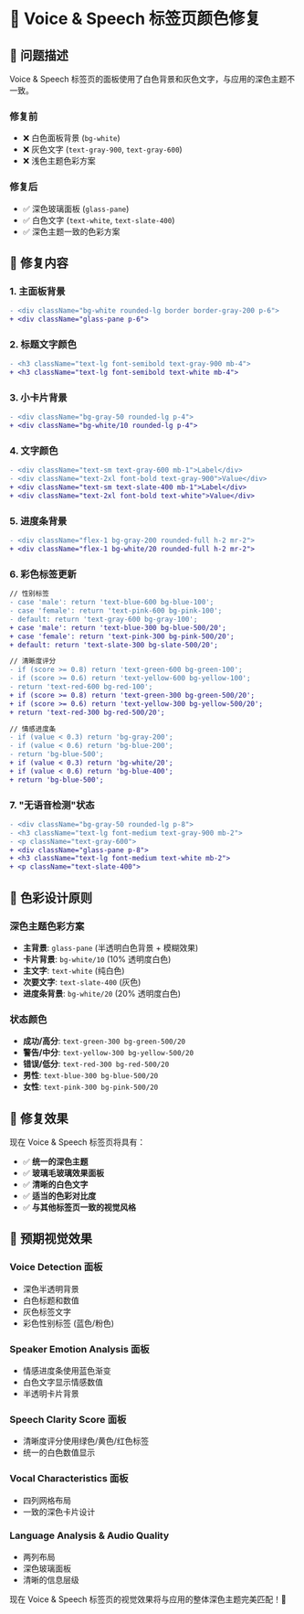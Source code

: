 # 🎨 Voice & Speech 标签页颜色修复

## 🐛 问题描述

Voice & Speech 标签页的面板使用了白色背景和灰色文字，与应用的深色主题不一致。

### 修复前

- ❌ 白色面板背景 (`bg-white`)
- ❌ 灰色文字 (`text-gray-900`, `text-gray-600`)
- ❌ 浅色主题色彩方案

### 修复后

- ✅ 深色玻璃面板 (`glass-pane`)
- ✅ 白色文字 (`text-white`, `text-slate-400`)
- ✅ 深色主题一致的色彩方案

## 🔧 修复内容

### 1. **主面板背景**

```diff
- <div className="bg-white rounded-lg border border-gray-200 p-6">
+ <div className="glass-pane p-6">
```

### 2. **标题文字颜色**

```diff
- <h3 className="text-lg font-semibold text-gray-900 mb-4">
+ <h3 className="text-lg font-semibold text-white mb-4">
```

### 3. **小卡片背景**

```diff
- <div className="bg-gray-50 rounded-lg p-4">
+ <div className="bg-white/10 rounded-lg p-4">
```

### 4. **文字颜色**

```diff
- <div className="text-sm text-gray-600 mb-1">Label</div>
- <div className="text-2xl font-bold text-gray-900">Value</div>
+ <div className="text-sm text-slate-400 mb-1">Label</div>
+ <div className="text-2xl font-bold text-white">Value</div>
```

### 5. **进度条背景**

```diff
- <div className="flex-1 bg-gray-200 rounded-full h-2 mr-2">
+ <div className="flex-1 bg-white/20 rounded-full h-2 mr-2">
```

### 6. **彩色标签更新**

```diff
// 性别标签
- case 'male': return 'text-blue-600 bg-blue-100';
- case 'female': return 'text-pink-600 bg-pink-100';
- default: return 'text-gray-600 bg-gray-100';
+ case 'male': return 'text-blue-300 bg-blue-500/20';
+ case 'female': return 'text-pink-300 bg-pink-500/20';
+ default: return 'text-slate-300 bg-slate-500/20';

// 清晰度评分
- if (score >= 0.8) return 'text-green-600 bg-green-100';
- if (score >= 0.6) return 'text-yellow-600 bg-yellow-100';
- return 'text-red-600 bg-red-100';
+ if (score >= 0.8) return 'text-green-300 bg-green-500/20';
+ if (score >= 0.6) return 'text-yellow-300 bg-yellow-500/20';
+ return 'text-red-300 bg-red-500/20';

// 情感进度条
- if (value < 0.3) return 'bg-gray-200';
- if (value < 0.6) return 'bg-blue-200';
- return 'bg-blue-500';
+ if (value < 0.3) return 'bg-white/20';
+ if (value < 0.6) return 'bg-blue-400';
+ return 'bg-blue-500';
```

### 7. **"无语音检测"状态**

```diff
- <div className="bg-gray-50 rounded-lg p-8">
- <h3 className="text-lg font-medium text-gray-900 mb-2">
- <p className="text-gray-600">
+ <div className="glass-pane p-8">
+ <h3 className="text-lg font-medium text-white mb-2">
+ <p className="text-slate-400">
```

## 🎨 色彩设计原则

### **深色主题色彩方案**

- **主背景**: `glass-pane` (半透明白色背景 + 模糊效果)
- **卡片背景**: `bg-white/10` (10% 透明度白色)
- **主文字**: `text-white` (纯白色)
- **次要文字**: `text-slate-400` (灰色)
- **进度条背景**: `bg-white/20` (20% 透明度白色)

### **状态颜色**

- **成功/高分**: `text-green-300 bg-green-500/20`
- **警告/中分**: `text-yellow-300 bg-yellow-500/20`
- **错误/低分**: `text-red-300 bg-red-500/20`
- **男性**: `text-blue-300 bg-blue-500/20`
- **女性**: `text-pink-300 bg-pink-500/20`

## 🎯 修复效果

现在 Voice & Speech 标签页将具有：

- ✅ **统一的深色主题**
- ✅ **玻璃毛玻璃效果面板**
- ✅ **清晰的白色文字**
- ✅ **适当的色彩对比度**
- ✅ **与其他标签页一致的视觉风格**

## 📱 预期视觉效果

### Voice Detection 面板

- 深色半透明背景
- 白色标题和数值
- 灰色标签文字
- 彩色性别标签 (蓝色/粉色)

### Speaker Emotion Analysis 面板

- 情感进度条使用蓝色渐变
- 白色文字显示情感数值
- 半透明卡片背景

### Speech Clarity Score 面板

- 清晰度评分使用绿色/黄色/红色标签
- 统一的白色数值显示

### Vocal Characteristics 面板

- 四列网格布局
- 一致的深色卡片设计

### Language Analysis & Audio Quality

- 两列布局
- 深色玻璃面板
- 清晰的信息层级

现在 Voice & Speech 标签页的视觉效果将与应用的整体深色主题完美匹配！🎉
